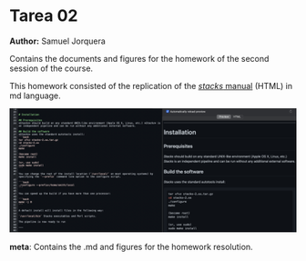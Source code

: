 # Tarea 02
**Author:** Samuel Jorquera

Contains the documents and figures for the homework of the second session of the course.

This homework consisted of the replication of the [*stacks* manual](https://catchenlab.life.illinois.edu/stacks/manual/#procrad) (HTML) in md language.

![](mdoutcome.png "MD outcome for stacks")

**meta**: Contains the .md and figures for the homework resolution.